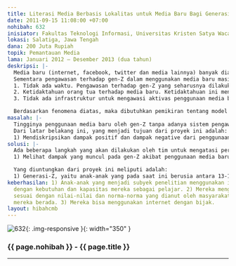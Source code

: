 ```yaml
---
title: Literasi Media Berbasis Lokalitas untuk Media Baru Bagi Generasi “Z”
date: 2011-09-15 11:08:00 +07:00
nohibah: 632
inisiator: Fakultas Teknologi Informasi, Universitas Kristen Satya Wacana
lokasi: Salatiga, Jawa Tengah
dana: 200 Juta Rupiah
topik: Pemantauan Media
lama: Januari 2012 – Desember 2013 (dua tahun)
deskripsi: |-
  Media baru (internet, facebook, twitter dan media lainnya) banyak diakses oleh generasi Z (gen-Z), yaitu generasi muda yang hidup pada tahun 2000-an. Generasi yang hidup pada era ini memiliki kecenderungan selalu melibatkan media baru dalam setiap kegiatan di kehidupan mereka. Bahkan bisa dikatakan, generasi ini tidak dapat dipisahkan dengan Media baru. Sayangnya, informasi yang diberikan oleh media baru tidak selalu memberikan dampak positif tetapi juga memberikan dampak negatif.
  Sementara pengawasan terhadap gen-Z dalam menggunakan media baru masih sangat kurang. Ada beberapa penyebab kurangnya pengawasan terhadap gen-Z dalam menggunakan media baru, yaitu:
  1. Tidak ada waktu. Pengawasan terhadap gen-Z yang seharusnya dilakukan oleh orang tua maupun dari sekolah dan lingkungan tidak bisa dilakukan 24 jam penuh.
  2. Ketidaktahuan orang tua terhadap media baru. Ketidaktahuan ini menyebabkan orang tua tidak dapat mengawasi gen-Z dalam menggunakan dan mengakses media baru, bahkan sering dikelabuhi oleh gen-Z.
  3. Tidak ada infrastruktur untuk mengawasi aktivas penggunaan media baru.

  Berdasarkan fenomena diatas, maka dibutuhkan pemikiran tentang model media literasi berbasis lokalitas untuk media baru bagi gen-Z. Berbasis lokalitas, dengan pemikiran bahwa model media literacy yang dihasilkan adalah media literacy yang sesuai dengan karakter dan budaya masyarakat dimana program media literacy itu akan diterapkan.
masalah: |-
  Tingginya penggunaan media baru oleh gen-Z tanpa adanya sistem pengawasan yang ketat, ternyata membawa efek yang sangat besar dalam kehidupan mereka. Efek yang dimunculkan bukan hanya efek positif, tetapi juga efek negative. Oleh karena itu, dibutuhkan prototype media literasi berbasis masyarakat lokal untuk media baru bagi gen-Z serta aplikasi dari model yang akan dibuat.
  Dari latar belakang ini, yang menjadi tujuan dari proyek ini adalah:
  1) Mendiskripsikan dampak positif dan dampak negative dari penggunaan media baru pada generasi Z di kota-kota besar di Jawa Tengah yang sering menggunakan dan mengakses internet (Purwokerto, Semarang, Salatiga, dan Solo). 2) Membuat Prototype media literacy berbasis masyarakat local (lokalitas). 3) Mensosialisasikan prototype media literacy kepada pemerintah dan masyarakat di Purwokerto, Semarang, Salatiga, dan Solo dan melakukan evaluasi serta penyempurnaan model. 4) Menerapkan model media literacy berbasis masyarakat local (lokalitas) di Purwokerto, Semarang, Salatiga, dan Solo.
solusi: |-
  Ada beberapa langkah yang akan dilakukan oleh tim untuk mengatasi permasalahan tersebut:
  1) Melihat dampak yang muncul pada gen-Z akibat penggunaan media baru dengan cara melakukan observasi dan wawancara secara langsung kepada generasi Z yang ada di Purwokerto, Semarang, Salatiga, dan Solo. 2) Melakukan FGD dengan orang-orang yang tertarik dengan kajian media literasi dalam rangka mendapatkan masukan dan gambaran media literasi berbasis lokalitas untuk media baru. 3) Memetakan prototype media literasi berbasis lokalitas. 4) Mensosialisasikan model media literacy berbasis lokalitas pada gen-Z dan melakukan evaluasi dalam rangka menyempurnakan model. 5) Menerapkan model dan melihat dampak serta hasil dari penerapan model ini.

  Yang diuntungkan dari proyek ini meliputi adalah:
  1) Generasi-Z, yaitu anak-anak yang pada saat ini berusia antara 13-18 tahun (SMP dan SMA ) yang ada di Jawa Tengah, terutama anak-anak yang ada di kota besar (Purwokerto, Semarang, Salatiga, dan Solo ) yang selalu mengkonsumsi internet. Dengan adanya model media literacy ini, maka perilaku gen-Z dalam menggunakan internet dan media baru tidak akan merusak masa depan mereka. 2) Orang tua yang ada di Purwokerto, Semarang, Salatiga dan Solo. 3) Pemerintah.
keberhasilan: 1) Anak-anak yang menjadi subyek penelitian menggunakan internet sesuai
  dengan kebutuhan dan kapasitas mereka sebagai pelajar. 2) Mereka menggunakan internet
  sesuai dengan nilai-nilai dan norma-norma yang dianut oleh masyarakat di tempat
  mereka berada. 3) Mereka bisa menggunakan internet dengan bijak.
layout: hibahcmb
---
```


![632](/static/img/hibahcmb/632.png){: .img-responsive }{: width="350" }

### {{ page.nohibah }} - {{ page.title }}

---

